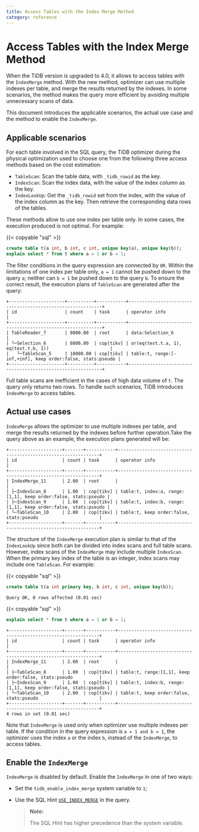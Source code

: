 ```yaml
---
title: Access Tables with the Index Merge Method
category: reference
---
```


# Access Tables with the Index Merge Method

When the TiDB version is upgraded to 4.0, it allows to access tables with the `IndexMerge` method. With the new method, optimizer can use multiple indexes per table, and merge the results returned by the indexes. In some scenarios, the method makes the query more efficient by avoiding multiple unnecessary scans of data.

This document introduces the applicable scenarios, the actual use case and the method to enable the `IndexMerge`.

## Applicable scenarios

For each table involved in the SQL query, the TiDB optimizer during the physical optimization used to choose one from the following three access methods based on the cost estimation:

- `TableScan`: Scan the table data, with `_tidb_rowid` as the key.
- `IndexScan`: Scan the index data, with the value of the index column as the key.
- `IndexLookUp`: Get the `_tidb_rowid` set from the index, with the value of the index column as the key. Then retrieve the corresponding data rows of the tables.

These methods allow to use one index per table only. In some cases, the execution produced is not optimal. For example:

{{< copyable "sql" >}}

```sql
create table t(a int, b int, c int, unique key(a), unique key(b));
explain select * from t where a = 1 or b = 1;
```

The filter conditions in the query expression are connected by `OR`. Within the limitations of one index per table only, `a = 1` cannot be pushed down to the query `a`; neither can `b = 1` be pushed down to the query `b`. To ensure the correct result, the execution plans of `TableScan` are generated after the query:

```
+---------------------+----------+-----------+------------------------------------------------------------+
| id                  | count    | task      | operator info                                              |
+---------------------+----------+-----------+------------------------------------------------------------+
| TableReader_7       | 8000.00  | root      | data:Selection_6                                           |
| └─Selection_6       | 8000.00  | cop[tikv] | or(eq(test.t.a, 1), eq(test.t.b, 1))                       |
|   └─TableScan_5     | 10000.00 | cop[tikv] | table:t, range:[-inf,+inf], keep order:false, stats:pseudo |
+---------------------+----------+-----------+------------------------------------------------------------+
```

Full table scans are inefficient in the cases of high data volume of `t`. The query only returns two rows. To handle such scenarios, TiDB introduces `IndexMerge` to access tables.

## Actual use cases

`IndexMerge` allows the optimizer to use multiple indexes per table, and merge the results returned by the indexes before further operation.Take the query above as an example, the execution plans generated will be:

```
+--------------------+-------+-----------+---------------------------------------------------------------+
| id                 | count | task      | operator info                                                 |
+--------------------+-------+-----------+---------------------------------------------------------------+
| IndexMerge_11      | 2.00  | root      |                                                               |
| ├─IndexScan_8      | 1.00  | cop[tikv] | table:t, index:a, range:[1,1], keep order:false, stats:pseudo |
| ├─IndexScan_9      | 1.00  | cop[tikv] | table:t, index:b, range:[1,1], keep order:false, stats:pseudo |
| └─TableScan_10     | 2.00  | cop[tikv] | table:t, keep order:false, stats:pseudo                       |
+--------------------+-------+-----------+---------------------------------------------------------------+
```

The structure of the `IndexMerge` execution plan is similar to that of the `IndexLookUp` since both can be divided into index scans and full table scans. However, index scans of the `IndexMerge` may include multiple `IndexScan`. When the primary key index of the table is an integer, index scans may include one `TableScan`. For example:

{{< copyable "sql" >}}

```sql
create table t(a int primary key, b int, c int, unique key(b));
```

```
Query OK, 0 rows affected (0.01 sec)
```

{{< copyable "sql" >}}

```sql
explain select * from t where a = 1 or b = 1;
```

```
+--------------------+-------+-----------+---------------------------------------------------------------+
| id                 | count | task      | operator info                                                 |
+--------------------+-------+-----------+---------------------------------------------------------------+
| IndexMerge_11      | 2.00  | root      |                                                               |
| ├─TableScan_8      | 1.00  | cop[tikv] | table:t, range:[1,1], keep order:false, stats:pseudo          |
| ├─IndexScan_9      | 1.00  | cop[tikv] | table:t, index:b, range:[1,1], keep order:false, stats:pseudo |
| └─TableScan_10     | 2.00  | cop[tikv] | table:t, keep order:false, stats:pseudo                       |
+--------------------+-------+-----------+---------------------------------------------------------------+
4 rows in set (0.01 sec)
```

Note that `IndexMerge` is used only when optimizer use multiple indexes per table. If the condition in the query expression is `a = 1 and b = 1`, the optimizer uses the index `a` or the index `b`, instead of the `IndexMerge`, to access tables.

## Enable the `IndexMerge`

`IndexMerge` is disabled by default. Enable the `IndexMerge` in one of two ways:

- Set the `tidb_enable_index_merge` system variable to `1`;
- Use the SQL Hint [`USE_INDEX_MERGE`](/reference/performance/optimizer-hints.md#use_index_merget1_name-idx1_name--idx2_name-) in the query.

    > **Note:**
    >
    > The SQL Hint has higher precedence than the system variable.
